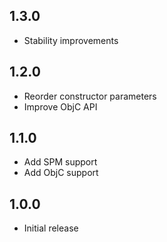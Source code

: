 ## 1.3.0
* Stability improvements

## 1.2.0
* Reorder constructor parameters
* Improve ObjC API

## 1.1.0
* Add SPM support
* Add ObjC support

## 1.0.0
* Initial release